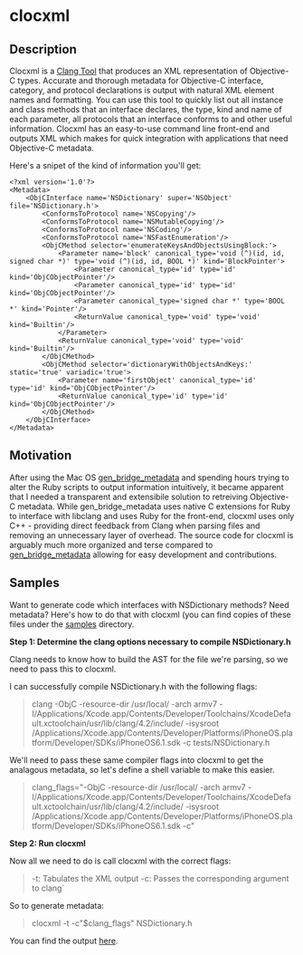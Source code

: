 clocxml
===

Description
---
Clocxml is a [Clang Tool](http:/clang.llvm.org/docs/LibTooling.html) that produces an XML representation of Objective-C types. Accurate and thorough metadata for Objective-C interface, category, and protocol declarations is output with natural XML element names and formatting. You can use this tool to quickly list out all instance and class methods that an interface declares, the type, kind and name of each parameter, all protocols that an interface conforms to and other useful information. Clocxml has an easy-to-use command line front-end and outputs XML which makes for quick integration with applications that need Objective-C metadata. 

Here's a snipet of the kind of information you'll get:

```
<?xml version='1.0'?>
<Metadata>
    <ObjCInterface name='NSDictionary' super='NSObject' file='NSDictionary.h'>
        <ConformsToProtocol name='NSCopying'/>
        <ConformsToProtocol name='NSMutableCopying'/>
        <ConformsToProtocol name='NSCoding'/>
        <ConformsToProtocol name='NSFastEnumeration'/>
        <ObjCMethod selector='enumerateKeysAndObjectsUsingBlock:'>
            <Parameter name='block' canonical_type='void (^)(id, id, signed char *)' type='void (^)(id, id, BOOL *)' kind='BlockPointer'>
                <Parameter canonical_type='id' type='id' kind='ObjCObjectPointer'/>
                <Parameter canonical_type='id' type='id' kind='ObjCObjectPointer'/>
                <Parameter canonical_type='signed char *' type='BOOL *' kind='Pointer'/>
                <ReturnValue canonical_type='void' type='void' kind='Builtin'/>
            </Parameter>
            <ReturnValue canonical_type='void' type='void' kind='Builtin'/>
        </ObjCMethod>
        <ObjCMethod selector='dictionaryWithObjectsAndKeys:' static='true' variadic='true'>
            <Parameter name='firstObject' canonical_type='id' type='id' kind='ObjCObjectPointer'/>
            <ReturnValue canonical_type='id' type='id' kind='ObjCObjectPointer'/>
        </ObjCMethod>
    </ObjCInterface>
</Metadata>
```


Motivation
---
After using the Mac OS [gen_bridge_metadata](https:/developer.apple.com/library/mac/documentation/Darwin/Reference/ManPages/man1/gen_bridge_metadata.1.html) and spending hours trying to alter the Ruby scripts to output information intuitively, it became apparent that I needed a transparent and extensibile solution to retreiving Objective-C metadata. While gen_bridge_metadata uses native C extensions for Ruby to interface with libclang and uses Ruby for the front-end, clocxml uses only C++ - providing direct feedback from Clang when parsing files and removing an unnecessary layer of overhead. The source code for clocxml is arguably much more organized and terse compared to [gen_bridge_metadata](https:/github.com/mobiruby/BridgeSupport) allowing for easy development and contributions.

Samples
---
Want to generate code which interfaces with NSDictionary methods? Need metadata? Here's how to do that with clocxml (you can find copies of these files under the [samples](samples) directory.

**Step 1: Determine the clang options necessary to compile NSDictionary.h**

Clang needs to know how to build the AST for the file we're parsing, so we need to pass this to clocxml.

I can successfully compile NSDictionary.h with the following flags:

> clang -ObjC -resource-dir /usr/local/ -arch armv7 -I/Applications/Xcode.app/Contents/Developer/Toolchains/XcodeDefault.xctoolchain/usr/lib/clang/4.2/include/ -isysroot /Applications/Xcode.app/Contents/Developer/Platforms/iPhoneOS.platform/Developer/SDKs/iPhoneOS6.1.sdk -c tests/NSDictionary.h

We'll need to pass these same compiler flags into clocxml to get the analagous metadata, so let's define a shell variable to make this easier.

> clang_flags="-ObjC -resource-dir /usr/local/ -arch armv7 -I/Applications/Xcode.app/Contents/Developer/Toolchains/XcodeDefault.xctoolchain/usr/lib/clang/4.2/include/ -isysroot /Applications/Xcode.app/Contents/Developer/Platforms/iPhoneOS.platform/Developer/SDKs/iPhoneOS6.1.sdk -c"

**Step 2: Run clocxml**

Now all we need to do is call clocxml with the correct flags:

> -t: Tabulates the XML output
> -c: Passes the corresponding argument to clang`

So to generate metadata:
> clocxml -t -c"$clang_flags" NSDictionary.h

You can find the output [here](samples/NSDictionary.xml).
